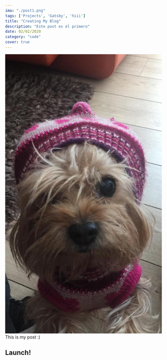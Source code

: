 ```yaml
---
ima: "./post1.png"
tags: ['Projects', 'Gatsby', 'hiii']
title: "Creating My Blog"
description: "Este post es el primero"
date: 02/02/2020
category: "code"
cover: true
---
```

![hi](./koffy.jpg)
This is my post :)


## Launch!